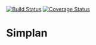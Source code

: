 [![Build Status](https://travis-ci.org/meuhia/Simplan.png?branch=master)](https://travis-ci.org/meuhia/Simplan)
[![Coverage Status](https://coveralls.io/repos/meuhia/Simplan/badge.png)](https://coveralls.io/r/meuhia/Simplan)

Simplan
=======
